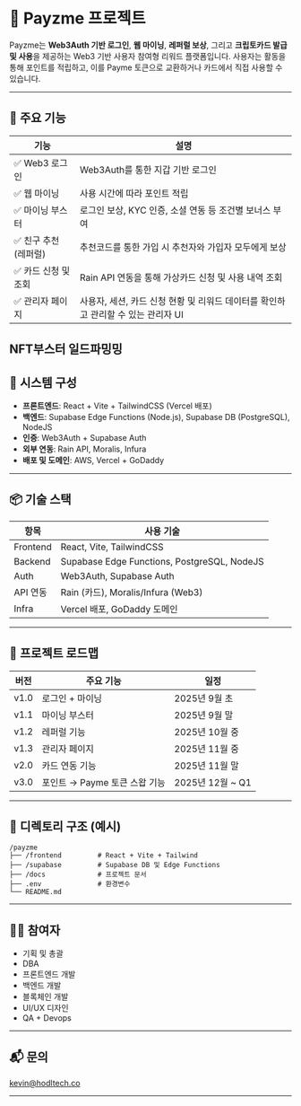 
# 💸 Payzme 프로젝트

Payzme는 **Web3Auth 기반 로그인**, **웹 마이닝**, **레퍼럴 보상**, 그리고 **크립토카드 발급 및 사용**을 제공하는 Web3 기반 사용자 참여형 리워드 플랫폼입니다. 사용자는 활동을 통해 포인트를 적립하고, 이를 Payme 토큰으로 교환하거나 카드에서 직접 사용할 수 있습니다.

---

## 🚀 주요 기능

| 기능                 | 설명                                                                          |
|----------------------|-------------------------------------------------------------------------------|
| ✅ Web3 로그인         | Web3Auth를 통한 지갑 기반 로그인                                              |
| ✅ 웹 마이닝           | 사용 시간에 따라 포인트 적립                                                   |
| ✅ 마이닝 부스터       | 로그인 보상, KYC 인증, 소셜 연동 등 조건별 보너스 부여                         |
| ✅ 친구 추천(레퍼럴)   | 추천코드를 통한 가입 시 추천자와 가입자 모두에게 보상                          |
| ✅ 카드 신청 및 조회    | Rain API 연동을 통해 가상카드 신청 및 사용 내역 조회                            |
| ✅ 관리자 페이지       | 사용자, 세션, 카드 신청 현황 및 리워드 데이터를 확인하고 관리할 수 있는 관리자 UI |
NFT부스터
일드파밍밍
---

## 🧱 시스템 구성

- **프론트엔드**: React + Vite + TailwindCSS (Vercel 배포)
- **백엔드**: Supabase Edge Functions (Node.js), Supabase DB (PostgreSQL), NodeJS
- **인증**: Web3Auth + Supabase Auth
- **외부 연동**: Rain API, Moralis, Infura
- **배포 및 도메인**: AWS, Vercel + GoDaddy

---

## 📦 기술 스택

| 항목        | 사용 기술                                 |
|-------------|--------------------------------------------|
| Frontend    | React, Vite, TailwindCSS                  |
| Backend     | Supabase Edge Functions, PostgreSQL, NodeJS       |
| Auth        | Web3Auth, Supabase Auth                   |
| API 연동    | Rain (카드), Moralis/Infura (Web3)        |
| Infra       | Vercel 배포, GoDaddy 도메인               |

---

## 🧭 프로젝트 로드맵

| 버전   | 주요 기능                             | 일정              |
|--------|----------------------------------------|-------------------|
| v1.0   | 로그인 + 마이닝                        | 2025년 9월 초     |
| v1.1   | 마이닝 부스터                          | 2025년 9월 말     |
| v1.2   | 레퍼럴 기능                            | 2025년 10월 중     |
| v1.3   | 관리자 페이지                          | 2025년 11월 중    |
| v2.0   | 카드 연동 기능                         | 2025년 11월 말    |
| v3.0   | 포인트 → Payme 토큰 스왑 기능          | 2025년 12월 ~ Q1  |

---

## 📂 디렉토리 구조 (예시)

```
/payzme
├── /frontend         # React + Vite + Tailwind
├── /supabase         # Supabase DB 및 Edge Functions
├── /docs             # 프로젝트 문서
├── .env              # 환경변수
└── README.md
```

---

## 👨‍💻 참여자

- 기획 및 총괄
- DBA
- 프론트엔드 개발
- 백엔드 개발
- 블록체인 개발
- UI/UX 디자인
- QA + Devops

---

## 📬 문의

kevin@hodltech.co

---

